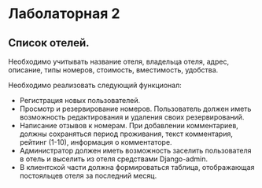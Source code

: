 # Лаболаторная 2

## Список отелей.
Необходимо учитывать название отеля, владельца отеля, адрес, описание, типы
номеров, стоимость, вместимость, удобства.

Необходимо реализовать следующий функционал:

* Регистрация новых пользователей.
* Просмотр и резервирование номеров. Пользователь должен иметь
возможность редактирования и удаления своих резервирований.
* Написание отзывов к номерам. При добавлении комментариев, должны
сохраняться период проживания, текст комментария, рейтинг (1-10),
информация о комментаторе.
* Администратор должен иметь возможность заселить пользователя в отель и
выселить из отеля средствами Django-admin.
* В клиентской части должна формироваться таблица, отображающая
постояльцев отеля за последний месяц.
